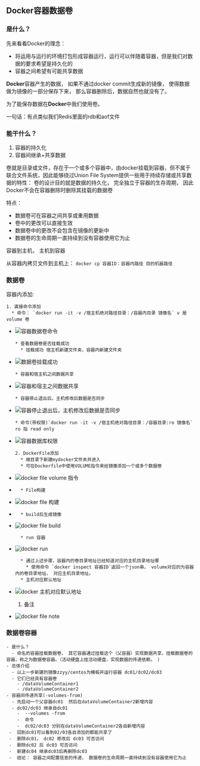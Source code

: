<!--
 * @Author: liushuangdan
 * @Date: 2020-10-23 11:28:31
 * @LastEditTime: 2020-12-02 15:50:48
 * @LastEditors: VScode
 * @Description: 
 * @FilePath: \DockerBook\Docker容器数据卷.md
-->

## Docker容器数据卷

### 是什么？
先来看看Docker的理念：
* 将运用与运行的环境打包形成容器运行，运行可以伴随着容器，但是我们对数据的要求希望是持久化的
* 容器之间希望有可能共享数据


**Docker**容器产生的数据， 如果不通过docker commit生成新的镜像， 使得数据做为镜像的一部分保存下来， 那么容器删除后，数据自然也就没有了。


为了能保存数据在**Docker**中我们使用卷。

一句话：有点类似我们Redis里面的rdb和aof文件


### 能干什么？

1. 容器的持久化
2. 容器间继承+共享数据
   
卷就是目录或文件，存在于一个或多个容器中，由docker挂载到容器，但不属于联合文件系统，因此能够绕过Union File System提供一些用于持续存储或共享数据的特性：
  卷的设计目的就是数据的持久化， 完全独立于容器的生存周期， 因此Docker不会在容器删除时删除其挂载的数据卷

  
特点：
- 数据卷可在容器之间共享或重用数据
- 卷中的更改可以直接生效
- 数据卷中的更改不会包含在镜像的更新中
- 数据卷的生命周期一直持续到没有容器使用它为止

容器到主机， 主机到容器

从容器内拷贝文件到主机上：
`docker cp 容器ID：容器内路径 目的机器路径`

### 数据卷

容器内添加:

    1. 直接命令添加
      * 命令： `docker run -it -v /宿主机绝对路径目录：/容器内目录 镜像名` v 是 volume 卷 
- ![容器数据卷命令](/./images/数据卷命令.png)
  
      * 查看数据卷是否挂载成功
        * 挂载成功 宿主机新建文件夹，容器内新建文件夹
- ![数据卷挂载成功](/./images/docker数据卷挂载成功.png)
  
      * 容器和宿主机之间数据共享
- ![容器和宿主之间数据共享](/./images/数据共享.png)
  
      * 容器停止退出后，主机修改后数据是否同步

- ![容器停止退出后，主机修改后数据是否同步](/./images/docker同步数据卷.png)
  
      * 命令(带权限)`docker run -it -v /宿主机绝对路径目录：/容器目录:ro 镜像名` ro 指 read only
- ![容器数据库权限](/./images/docker数据卷ro.png)
  
      2. DockerFile添加
        * 根目录下新建mydocker文件夹并进入
        * 可在Dockerfile中使用VOLUME指令来给镜像添加一个或多个数据卷
- ![docker file volume 指令](/./images/dockerVolume.png)
- 
        * File构建
- ![docker file 构建](/./images/dockerFile构建.png)
- 
        * build后生成镜像
- ![docker file build](/./images/docker_build.png)

        * run 容器
- ![docker run](/./images/docker_run.png)  

        * 通过上述步骤，容器内的卷目录地址已经知道对应的主机目录地址哪
          * 使用命令 `docker inspect 容器ID`返回一个json串， volume对应的为容器内的卷目录地址， 对应主机目录地址。 
        * 主机对应默认地址
- ![docker 主机对应默认地址](/./images/主机对应默认地址.png)  
  
    1. 备注
- ![docker file note](/./images/docker_fileNote.png)        


### 数据卷容器

    - 是什么？
      - 命名的容器挂载数据卷， 其它容器通过挂载这个（父容器）实现数据共享，挂载数据卷的容器，称之为数据卷容器。（活动硬盘上挂活动硬盘，实现数据的传递依赖。 ）
    - 总体介绍
      - 以上一步新建的镜像zzyy/centos为模板并运行容器 dc01/dc02/dc03
      - 它们已经具有容器卷
        - /dataVolumeContainer1
        - /dataVolumeContainer2
    - 容器间传递共享(-volumes-from)
      - 先启动一个父容器dc01  然后在dataVolumeContainer2新增内容
      - dc02/dc03 继承自dc01   
        -  --volumes -from
        -  命令 
        -  dc02/dc03 分别在dataVolumeContainer2各自新增内容
     -  回到dc01可以看到02/03各自添加的都能共享了
     -  删除dc01， dc02 修改后 dc03 可否访问
     -  删除dc02 后 dc03 可否访问
     -  新建dc04 继承dc03后再删除dc03
     -  结论： 容器之间配置信息的传递， 数据卷的生命周期一直持续到没有容器使用它为止





